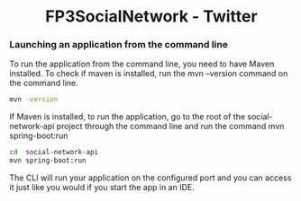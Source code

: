 # <h1 align="center"> FP3SocialNetwork - Twitter </h1>

### Launching an application from the command line

To run the application from the command line, you need to have Maven installed. To check if maven is installed, run the mvn –version command on the command line.
```sh
mvn -version
```

If Maven is installed, to run the application, go to the root of the social-network-api project through the command line and run the command mvn spring-boot:run
```sh
cd  social-network-api
mvn spring-boot:run
```

The CLI will run your application on the configured port and you can access it just like you would if you start the app in an IDE.